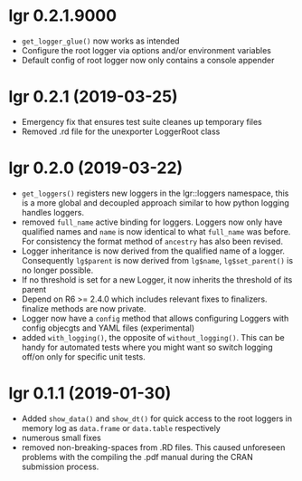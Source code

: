 # lgr 0.2.1.9000

* `get_logger_glue()` now works as intended
* Configure the root logger via options and/or environment variables
* Default config of root logger now only contains a console appender


# lgr 0.2.1 (2019-03-25)

* Emergency fix that ensures test suite cleanes up temporary files 
* Removed .rd file for the unexporter LoggerRoot class


# lgr 0.2.0 (2019-03-22)

* `get_loggers()` registers new loggers in the lgr::loggers namespace, this 
  is a more global and decoupled approach similar to how python logging handles 
  loggers. 
* removed `full_name` active binding for loggers. Loggers now only have 
  qualified names and `name` is now identical to what `full_name` was before.
  For consistency the format method of `ancestry` has also been revised.
* Logger inheritance is now derived from the qualified name of a logger. 
  Consequently `lg$parent` is now derived from `lg$name`, `lg$set_parent()` 
  is no longer possible.
* If no threshold is set for a new Logger, it now inherits the threshold
  of its parent
* Depend on R6 >= 2.4.0 which includes relevant fixes to finalizers. finalize 
  methods are now private.
* Logger now have a `config` method that allows configuring Loggers with config
  objecgts and YAML files (experimental)
* added `with_logging()`, the opposite of `without_logging()`. This can be
  handy for automated tests where you might want so switch logging off/on only
  for specific unit tests.


# lgr 0.1.1 (2019-01-30)

* Added `show_data()` and `show_dt()` for quick access to the root loggers
  in memory log as `data.frame` or `data.table` respectively
* numerous small fixes
* removed non-breaking-spaces from .RD files. This caused unforeseen problems 
  with the compiling the .pdf manual during the CRAN submission process.
